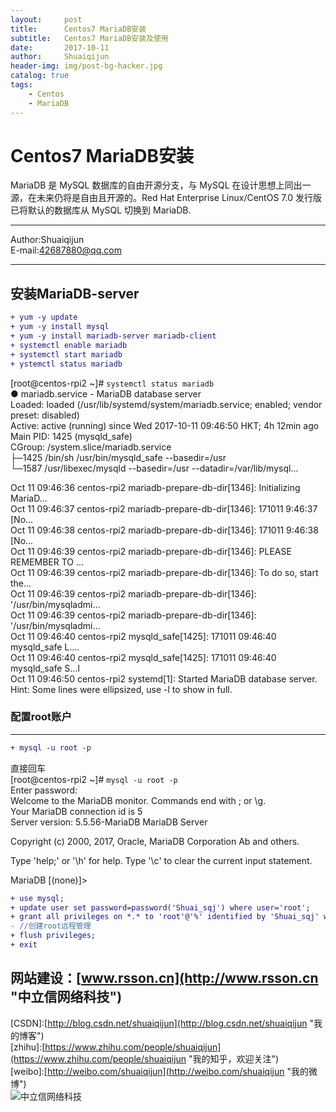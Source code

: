 ```yaml
---
layout:     post
title:      Centos7 MariaDB安装
subtitle:   Centos7 MariaDB安装及使用
date:       2017-10-11
author:     Shuaiqijun
header-img: img/post-bg-hacker.jpg
catalog: true
tags:
    - Centos
    - MariaDB
---
```


Centos7 MariaDB安装
===========================
MariaDB 是 MySQL 数据库的自由开源分支，与 MySQL 在设计思想上同出一源，在未来仍将是自由且开源的。Red Hat Enterprise Linux/CentOS 7.0 发行版已将默认的数据库从 MySQL 切换到 MariaDB.  
******  
Author:Shuaiqijun  
E-mail:42687880@qq.com  
******  
## 安装MariaDB-server
```diff
+ yum -y update  
+ yum -y install mysql  
+ yum -y install mariadb-server mariadb-client  
+ systemctl enable mariadb  
+ systemctl start mariadb  
+ ystemctl status mariadb  
```
[root@centos-rpi2 ~]# `systemctl status mariadb`  
● mariadb.service - MariaDB database server  
   Loaded: loaded (/usr/lib/systemd/system/mariadb.service; enabled; vendor preset: disabled)  
   Active: active (running) since Wed 2017-10-11 09:46:50 HKT; 4h 12min ago  
 Main PID: 1425 (mysqld_safe)  
   CGroup: /system.slice/mariadb.service  
           ├─1425 /bin/sh /usr/bin/mysqld_safe --basedir=/usr  
           └─1587 /usr/libexec/mysqld --basedir=/usr --datadir=/var/lib/mysql...  
  
Oct 11 09:46:36 centos-rpi2 mariadb-prepare-db-dir[1346]: Initializing MariaD...  
Oct 11 09:46:37 centos-rpi2 mariadb-prepare-db-dir[1346]: 171011  9:46:37 [No...  
Oct 11 09:46:38 centos-rpi2 mariadb-prepare-db-dir[1346]: 171011  9:46:38 [No...  
Oct 11 09:46:39 centos-rpi2 mariadb-prepare-db-dir[1346]: PLEASE REMEMBER TO ...  
Oct 11 09:46:39 centos-rpi2 mariadb-prepare-db-dir[1346]: To do so, start the...  
Oct 11 09:46:39 centos-rpi2 mariadb-prepare-db-dir[1346]: '/usr/bin/mysqladmi...  
Oct 11 09:46:39 centos-rpi2 mariadb-prepare-db-dir[1346]: '/usr/bin/mysqladmi...  
Oct 11 09:46:40 centos-rpi2 mysqld_safe[1425]: 171011 09:46:40 mysqld_safe L....  
Oct 11 09:46:40 centos-rpi2 mysqld_safe[1425]: 171011 09:46:40 mysqld_safe S...l  
Oct 11 09:46:50 centos-rpi2 systemd[1]: Started MariaDB database server.  
Hint: Some lines were ellipsized, use -l to show in full.  


### 配置root账户
-----------
```diff
+ mysql -u root -p
```  
直接回车   
[root@centos-rpi2 ~]# `mysql -u root -p`  
Enter password:   
Welcome to the MariaDB monitor.  Commands end with ; or \g.  
Your MariaDB connection id is 5  
Server version: 5.5.56-MariaDB MariaDB Server  
  
Copyright (c) 2000, 2017, Oracle, MariaDB Corporation Ab and others.    
  
Type 'help;' or '\h' for help. Type '\c' to clear the current input statement.  
  
MariaDB [(none)]>   
```diff  
+ use mysql;  
+ update user set password=password('Shuai_sqj') where user='root';  
+ grant all privileges on *.* to 'root'@'%' identified by 'Shuai_sqj' with grant option;  
- //创建root远程管理  
+ flush privileges;  
+ exit  
```  
  
  
网站建设：[www.rsson.cn](http://www.rsson.cn "中立信网络科技")  
--------------------------------
[CSDN]:[http://blog.csdn.net/shuaiqijun](http://blog.csdn.net/shuaiqijun "我的博客")  
[zhihu]:[https://www.zhihu.com/people/shuaiqijun](https://www.zhihu.com/people/shuaiqijun "我的知乎，欢迎关注")  
[weibo]:[http://weibo.com/shuaiqijun](http://weibo.com/shuaiqijun "我的微博")  
![中立信网络科技][rsson-logo]  

[rsson-logo]:http://www.rsson.cn/Templates/duomi/images/logo-1.png "中立信logo"
[baidu-logo]:http://www.baidu.com/img/bdlogo.gif "百度logo"  
[weibo-logo]:/img/weibo.png "点击图片进入我的微博"  
[csdn-logo]:/img/csdn.png "我的CSDN博客"  
[foryou]:https://github.com/shuaiqijun/ImageCache/raw/master/Logo/foryou.gif 
